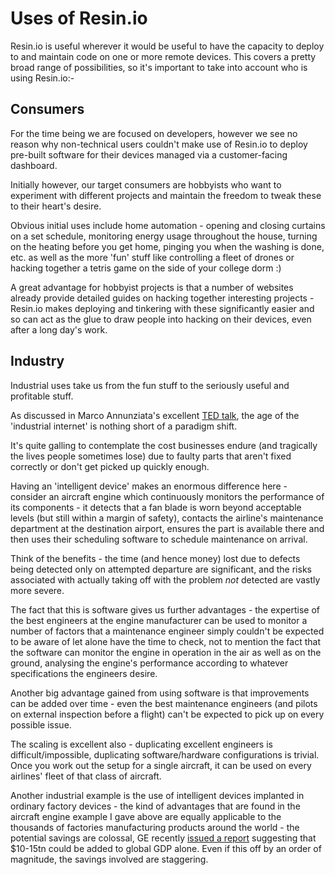 # Uses of Resin.io

Resin.io is useful wherever it would be useful to have the capacity to deploy to and maintain code on one or more remote devices. This covers a pretty broad range of possibilities, so it's important to take into account who is using Resin.io:-

## Consumers

For the time being we are focused on developers, however we see no reason why non-technical users couldn't make use of Resin.io to deploy pre-built software for their devices managed via a customer-facing dashboard.

Initially however, our target consumers are hobbyists who want to experiment with different projects and maintain the freedom to tweak these to their heart's desire.

Obvious initial uses include home automation - opening and closing curtains on a set schedule, monitoring energy usage throughout the house, turning on the heating before you get home, pinging you when the washing is done, etc. as well as the more 'fun' stuff like controlling a fleet of drones or hacking together a tetris game on the side of your college dorm :)

A great advantage for hobbyist projects is that a number of websites already provide detailed guides on hacking together interesting projects - Resin.io makes deploying and tinkering with these significantly easier and so can act as the glue to draw people into hacking on their devices, even after a long day's work.

## Industry

Industrial uses take us from the fun stuff to the seriously useful and profitable stuff.

As discussed in Marco Annunziata's excellent [TED talk](http://www.ted.com/talks/marco_annunziata_welcome_to_the_age_of_the_industrial_internet), the age of the 'industrial internet' is nothing short of a paradigm shift.

It's quite galling to contemplate the cost businesses endure (and tragically the lives people sometimes lose) due to faulty parts that aren't fixed correctly or don't get picked up quickly enough.

Having an 'intelligent device' makes an enormous difference here - consider an aircraft engine which continuously monitors the performance of its components - it detects that a fan blade is worn beyond acceptable levels (but still within a margin of safety), contacts the airline's maintenance department at the destination airport, ensures the part is available there and then uses their scheduling software to schedule maintenance on arrival.

Think of the benefits - the time (and hence money) lost due to defects being detected only on attempted departure are significant, and the risks associated with actually taking off with the problem *not* detected are vastly more severe.

The fact that this is software gives us further advantages - the expertise of the best engineers at the engine manufacturer can be used to monitor a number of factors that a maintenance engineer simply couldn't be expected to be aware of let alone have the time to check, not to mention the fact that the software can monitor the engine in operation in the air as well as on the ground, analysing the engine's performance according to whatever specifications the engineers desire.

Another big advantage gained from using software is that improvements can be added over time - even the best maintenance engineers (and pilots on external inspection before a flight) can't be expected to pick up on every possible issue.

The scaling is excellent also - duplicating excellent engineers is difficult/impossible, duplicating software/hardware configurations is trivial. Once you work out the setup for a single aircraft, it can be used on every airlines' fleet of that class of aircraft.

Another industrial example is the use of intelligent devices implanted in ordinary factory devices - the kind of advantages that are found in the aircraft engine example I gave above are equally applicable to the thousands of factories manufacturing products around the world - the potential savings are colossal, GE recently [issued a report](http://www.ideaslaboratory.com/2012/11/26/ge-report-industrial-internet-could-add-10-15-trillion-to-global-gdp/) suggesting that $10-15tn could be added to global GDP alone. Even if this off by an order of magnitude, the savings involved are staggering.
